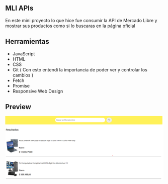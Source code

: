 ## MLI APIs

En este mini proyecto lo que hice fue consumir la API de Mercado Libre y mostrar sus productos como si lo buscaras en la página oficial

## Herramientas

- JavaScript
- HTML
- CSS
- Git ( Con esto entendi la importancia de poder ver y controlar los cambios )
- Fetch
- Promise
- Responsive Web Design

## Preview

![Captura](./src/img/desktop.png)

